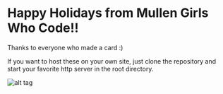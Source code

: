 # Happy Holidays from Mullen Girls Who Code!!

Thanks to everyone who made a card :)

If you want to host these on your own site, just clone the repository and start your favorite http server in the root directory.

![alt tag](https://cdn.vectorstock.com/i/composite/13,91/christmas-wreath-vector-441391.jpg)